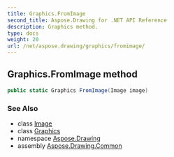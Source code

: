 ```yaml
---
title: Graphics.FromImage
second_title: Aspose.Drawing for .NET API Reference
description: Graphics method. 
type: docs
weight: 20
url: /net/aspose.drawing/graphics/fromimage/
---
```

## Graphics.FromImage method

```csharp
public static Graphics FromImage(Image image)
```

### See Also

* class [Image](../../image/)
* class [Graphics](../)
* namespace [Aspose.Drawing](../../graphics/)
* assembly [Aspose.Drawing.Common](../../../)


